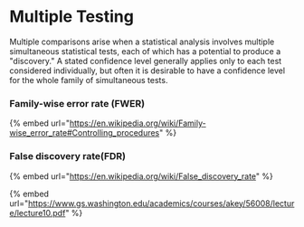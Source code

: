 # Multiple Testing

Multiple comparisons arise when a statistical analysis involves multiple simultaneous statistical tests, each of which has a potential to produce a "discovery." A stated confidence level generally applies only to each test considered individually, but often it is desirable to have a confidence level for the whole family of simultaneous tests.

### Family-wise error rate (FWER)

{% embed url="https://en.wikipedia.org/wiki/Family-wise_error_rate#Controlling_procedures" %}

### False discovery rate(FDR) <a href="#firstheading" id="firstheading"></a>

{% embed url="https://en.wikipedia.org/wiki/False_discovery_rate" %}

{% embed url="https://www.gs.washington.edu/academics/courses/akey/56008/lecture/lecture10.pdf" %}
